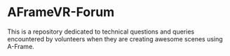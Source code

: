 # AFrameVR-Forum
This is a repository dedicated to technical questions and queries encountered by volunteers when they are creating awesome scenes using A-Frame.
